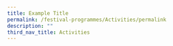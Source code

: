 ```yaml
---
title: Example Title
permalink: /festival-programmes/Activities/permalink
description: ""
third_nav_title: Activities
---
```

